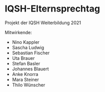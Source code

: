 # IQSH-Elternsprechtag

Projekt der IQSH Weiterbildung 2021

Mitwirkende:
  * Nino Kappler
  * Sascha Ludwig
  * Sebastian Fischer
  * Uta Brauer
  * Stefan Basler
  * Johannes Blauert
  * Anke Knorra
  * Mara Steiner
  * Thilo Wünscher
